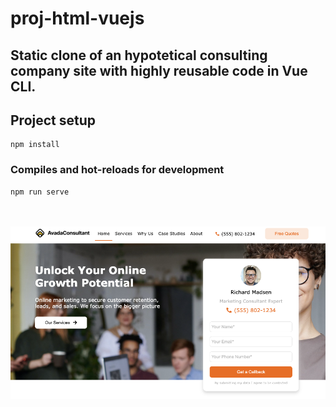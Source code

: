 # proj-html-vuejs

## Static clone of an hypotetical consulting company site with highly reusable code in Vue CLI.

## Project setup
```
npm install
```

### Compiles and hot-reloads for development
```
npm run serve
```

<br>
<br>
<img src="./src/assets/img/proj-vuejs.png">
